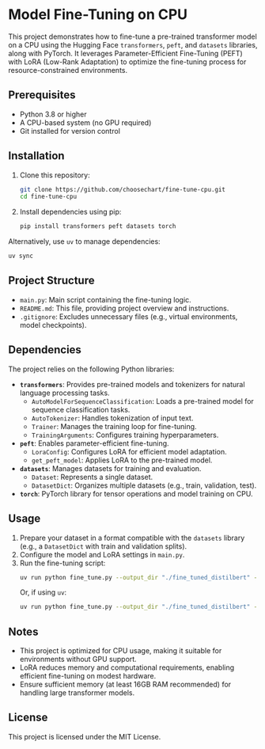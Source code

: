 # Model Fine-Tuning on CPU

This project demonstrates how to fine-tune a pre-trained transformer model on a CPU using the Hugging Face `transformers`, `peft`, and `datasets` libraries, along with PyTorch. It leverages Parameter-Efficient Fine-Tuning (PEFT) with LoRA (Low-Rank Adaptation) to optimize the fine-tuning process for resource-constrained environments.

## Prerequisites

- Python 3.8 or higher
- A CPU-based system (no GPU required)
- Git installed for version control

## Installation

1. Clone this repository:
   ```bash
   git clone https://github.com/choosechart/fine-tune-cpu.git
   cd fine-tune-cpu
   ```

2. Install dependencies using pip:
   ```bash
   pip install transformers peft datasets torch
   ```

Alternatively, use `uv` to manage dependencies:
   ```bash
   uv sync
   ```

## Project Structure

- `main.py`: Main script containing the fine-tuning logic.
- `README.md`: This file, providing project overview and instructions.
- `.gitignore`: Excludes unnecessary files (e.g., virtual environments, model checkpoints).

## Dependencies

The project relies on the following Python libraries:

- **`transformers`**: Provides pre-trained models and tokenizers for natural language processing tasks.
  - `AutoModelForSequenceClassification`: Loads a pre-trained model for sequence classification tasks.
  - `AutoTokenizer`: Handles tokenization of input text.
  - `Trainer`: Manages the training loop for fine-tuning.
  - `TrainingArguments`: Configures training hyperparameters.
- **`peft`**: Enables parameter-efficient fine-tuning.
  - `LoraConfig`: Configures LoRA for efficient model adaptation.
  - `get_peft_model`: Applies LoRA to the pre-trained model.
- **`datasets`**: Manages datasets for training and evaluation.
  - `Dataset`: Represents a single dataset.
  - `DatasetDict`: Organizes multiple datasets (e.g., train, validation, test).
- **`torch`**: PyTorch library for tensor operations and model training on CPU.

## Usage

1. Prepare your dataset in a format compatible with the `datasets` library (e.g., a `DatasetDict` with train and validation splits).
2. Configure the model and LoRA settings in `main.py`.
3. Run the fine-tuning script:
   ```bash
   uv run python fine_tune.py --output_dir "./fine_tuned_distilbert" --model_name "distilbert/distilbert-base-uncased" --data_file_path "data_dict_example.json"
   ```
   Or, if using `uv`:
   ```bash
   uv run python fine_tune.py --output_dir "./fine_tuned_distilbert" --model_name "distilbert/distilbert-base-uncased" --data_file_path "data_dict_example.json"
   ```



## Notes

- This project is optimized for CPU usage, making it suitable for environments without GPU support.
- LoRA reduces memory and computational requirements, enabling efficient fine-tuning on modest hardware.
- Ensure sufficient memory (at least 16GB RAM recommended) for handling large transformer models.

## License

This project is licensed under the MIT License.